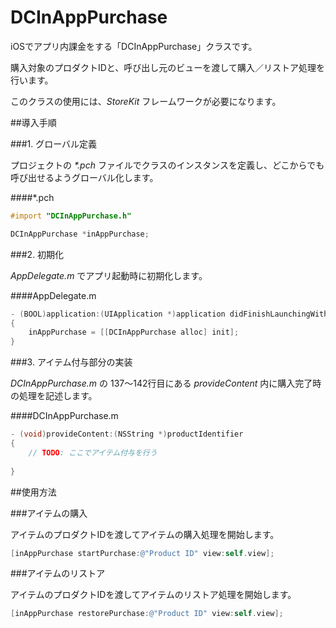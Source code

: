 # DCInAppPurchase

iOSでアプリ内課金をする「DCInAppPurchase」クラスです。

購入対象のプロダクトIDと、呼び出し元のビューを渡して購入／リストア処理を行います。

このクラスの使用には、_StoreKit_ フレームワークが必要になります。

##導入手順

###1. グローバル定義

プロジェクトの _*.pch_ ファイルでクラスのインスタンスを定義し、どこからでも呼び出せるようグローバル化します。

####*.pch

```objective-c
#import "DCInAppPurchase.h"

DCInAppPurchase *inAppPurchase;
```

###2. 初期化

_AppDelegate.m_ でアプリ起動時に初期化します。

####AppDelegate.m

```objective-c
- (BOOL)application:(UIApplication *)application didFinishLaunchingWithOptions:(NSDictionary *)launchOptions
{
    inAppPurchase = [[DCInAppPurchase alloc] init];
}
```

###3. アイテム付与部分の実装

_DCInAppPurchase.m_ の 137〜142行目にある _provideContent_ 内に購入完了時の処理を記述します。

####DCInAppPurchase.m

```objective-c
- (void)provideContent:(NSString *)productIdentifier
{
    // TODO: ここでアイテム付与を行う
    
}
```

##使用方法

###アイテムの購入

アイテムのプロダクトIDを渡してアイテムの購入処理を開始します。

```objective-c
[inAppPurchase startPurchase:@"Product ID" view:self.view];
```

###アイテムのリストア

アイテムのプロダクトIDを渡してアイテムのリストア処理を開始します。

```objective-c
[inAppPurchase restorePurchase:@"Product ID" view:self.view];
```
